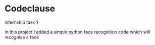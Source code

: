 # Codeclause
Internship task 1 

In this project I added a simple python face recognition code which will recognise a face

